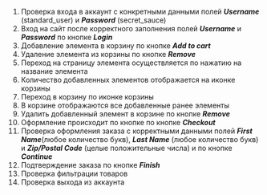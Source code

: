 1. Проверка входа в аккаунт с конкретными данными полей **_Username_** (standard_user) и **_Password_** (secret_sauce)
2. Вход на сайт после корректного заполнения полей **_Username_** и **_Password_** по кнопке **_Login_**
3. Добавление элемента в корзину по кнопке **_Add to cart_**
4. Удаление элемента из корзины по кнопке **_Remove_**
5. Переход на страницу элемента осуществляется по нажатию на название элемента
6. Количество добавленных элементов отображается на иконке корзины
7. Переход в корзину по иконке корзины
8. В корзине отображаются все добавленные ранее элементы
9. Удалить добавленный элемент в корзине по кнопке **_Remove_**
10. Оформление происходит по кнопке по кнопке **_Checkout_**
11. Проверка оформления заказа с корректными данными полей **_First Name_**(любое количество букв), **_Last Name_** (любое количество букв) и **_Zip/Postal Code_** (целые положительные числа) и по кнопке **_Continue_**
12. Подтверждение заказа по кнопке **_Finish_**
13. Проверка фильтрации товаров
14. Проверка выхода из аккаунта
